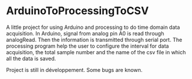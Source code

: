 # ArduinoToProcessingToCSV

A little project for using Arduino and processing to do time domain data acquisition. In Arduino, signal from analog pin A0 is read through analogRead. Then the information is transmitted through serial port. The processing program help the user to configure the interval for data acquisition, the total sample number and the name of the csv file in which all the data is saved. 

Project is still in développement. Some bugs are known. 